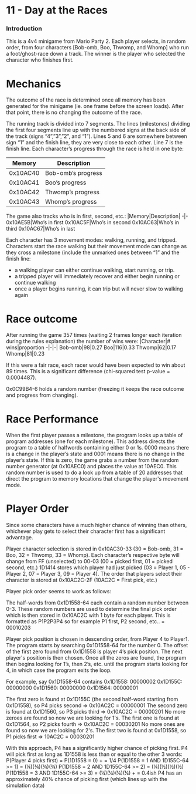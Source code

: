 # 11 - Day at the Races

### Introduction
This is a 4v4 minigame from Mario Party 2. Each player selects, in random order, from four characters [Bob-omb, Boo, Thwomp, and Whomp] who run a foot/ghost-race down a track. The winner is the player who selected the character who finishes first.

# Mechanics
The outcome of the race is determined once all memory has been generated for the minigame (ie. one frame before the screen loads). After that point, there is no changing the outcome of the race. 

The running track is divided into 7 segments. The lines (milestones) dividing the first four segments line up with the numbered signs at the back side of the track (signs “4”,”3”,”2”, and “1”). Lines 5 and 6 are somewhere between sign “1” and the finish line, they are very close to each other. Line 7 is the finish line. Each character’s progress through the race is held in one byte:

|Memory|Description|
-|-
0x10AC40 | Bob-omb’s progress
0x10AC41 | Boo’s progress
0x10AC42 | Thwomp’s progress
0x10AC43 | Whomp’s progress

The game also tracks who is in first, second, etc.:
|Memory|Description|
-|-
0x10AE5B|Who’s in first
0x10AC5F|Who’s in second
0x10AC63|Who’s in third
0x10AC67|Who’s in last

Each character has 3 movement modes: walking, running, and tripped. Characters start the race walking but their movement mode can change as they cross a milestone (include the unmarked ones between “1” and the finish line:
- a walking player can either continue walking, start running, or trip.
- a tripped player will immediately recover and either begin running or continue walking
- once a player begins running, it can trip but will never slow to walking again

# Race outcome
After running the game 357 times (waiting 2 frames longer each iteration during the rules explanation) the number of wins were:
|Character|# wins|proportion
-|-|-|
Bob-omb|98|0.27
Boo|116|0.33
Thwomp|62|0.17
Whomp|81|0.23

If this were a fair race, each racer would have been expected to win about 89 times. This is a significant difference (chi-squared test p-value =
0.0004487).

0x0C99B4-6 holds a random number (freezing it keeps the race outcome and progress from changing).

# Race Performance
When the first player passes a milestone, the program looks up a table of program addresses (one for each milestone). This address directs the program to a table of halfwords containing either 0 or 1s. 0000 means there is a change in the player’s state and 0001 means there is no change in the player’s state. If this is zero, the game grabs a number from the random number generator (at 0x10AEC0) and places the value at 10AEC0. This random number is used to do a look up from a  table of 20 addresses that direct the program to memory locations that change the player's movement mode.

# Player Order
Since some characters have a much higher chance of winning than others, whichever play gets to select their character first has a significant advantage.

Player character selection is stored in 0x10AC30-33 (30 = Bob-omb, 31 = Boo, 32 = Thwomp, 33 = Whomp). Each character’s respective byte will change from FF (unselected) to 00-03 (00 = picked first, 01 = picked second, etc.) 1D1414 stores which player had just picked (03 = Player 1, 05 -  Player 2, 07 = Player 3, 09 = Player 4). The order that players select their character is stored at 0x10AC2C-2F (10AC2C = First pick, etc.)

Player pick order seems to work as follows:

The half-words from 0x1D1558-64 each contain a random number between 0-3. These random numbers are used to determine the final pick order which is then stored in 0x10AC2C with 1 byte for each player. This is formatted as P1P2P3P4 so for example P1 first, P2 second, etc.. = 00010203

Player pick position is chosen in descending order, from Player 4 to Player1. The program starts by searching 0x1D1558-64 for the number 0. The offset of the first zero found from 0x1D1558 is player 4’s pick position. The next player's position is then chosen. Once all the zeros are found, the program then begins looking for 1’s, then 2’s, etc. until the program starts looking for 4, in which case the program exits the loop.

For example, say 0x1D1558-64 contains
0x1D1558: 00000002
0x1D155C: 00000000
0x1D1560: 00000000
0x1D1564: 00000001

The first zero is found at 0x1D155C (the second half-word starting from 0x1D1558), so P4 picks second => 0x10AC2C = 00000001
The second zero is found at 0x1D1560, so P3 picks third => 0x10AC2C = 00000201
No more zeroes are found so now we are looking for 1's.
The first one is found at 0x1D1564, so P2 picks fourth => 0x10AC2C = 00030201
No more ones are found so now we are looking for 2's.
The first two is found at 0x1D1558, so P1 picks first => 10AC2C = 00030201

With this approach, P4 has a significantly higher chance of picking first. P4 will pick first as long as 1D1558 is less than or equal to the other 3 words:
	P(Player 4 picks first) = P(1D1558 = 0) + 				= 1/4
   P(1D1558 = 1 AND 1D155C-64 >= 1)	= (¼)(¾)(¾)(¾)
   P(1D1558 = 2 AND 1D155C-64 >= 2)	= (¼)(½)(½)(½)
   P(1D1558 = 3 AND 1D155C-64 >= 3)	= (¼)(¼)(¼)(¼) +
						= 0.4ish
P4 has an approximately 40% chance of picking first (which lines up with the simulation data)   
